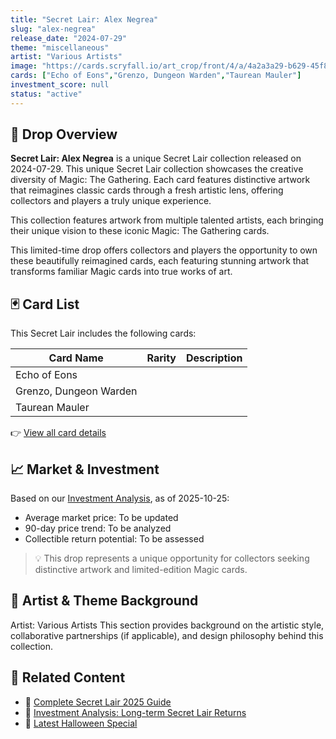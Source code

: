 ```yaml
---
title: "Secret Lair: Alex Negrea"
slug: "alex-negrea"
release_date: "2024-07-29"
theme: "miscellaneous"
artist: "Various Artists"
image: "https://cards.scryfall.io/art_crop/front/4/a/4a2a3a29-b629-45f8-bd20-68a8d5018504.jpg?1739790432"
cards: ["Echo of Eons","Grenzo, Dungeon Warden","Taurean Mauler"]
investment_score: null
status: "active"
---
```


## 💠 Drop Overview
**Secret Lair: Alex Negrea** is a unique Secret Lair collection released on 2024-07-29. This unique Secret Lair collection showcases the creative diversity of Magic: The Gathering. Each card features distinctive artwork that reimagines classic cards through a fresh artistic lens, offering collectors and players a truly unique experience.

This collection features artwork from multiple talented artists, each bringing their unique vision to these iconic Magic: The Gathering cards.

This limited-time drop offers collectors and players the opportunity to own these beautifully reimagined cards, each featuring stunning artwork that transforms familiar Magic cards into true works of art.

## 🃏 Card List
This Secret Lair includes the following cards:

| Card Name | Rarity | Description |
|-----------|---------|-------------|
| Echo of Eons |  |  |
| Grenzo, Dungeon Warden |  |  |
| Taurean Mauler |  |  |

👉 [View all card details](/cards?drop=alex-negrea)

## 📈 Market & Investment
Based on our [Investment Analysis](/investment/alex-negrea), as of 2025-10-25:
- Average market price: To be updated
- 90-day price trend: To be analyzed
- Collectible return potential: To be assessed

> 💡 This drop represents a unique opportunity for collectors seeking distinctive artwork and limited-edition Magic cards.

## 🎨 Artist & Theme Background
Artist: Various Artists
This section provides background on the artistic style, collaborative partnerships (if applicable), and design philosophy behind this collection.

## 🔗 Related Content
- 📰 [Complete Secret Lair 2025 Guide](/news/secret-lair-2025-complete-guide)
- 💼 [Investment Analysis: Long-term Secret Lair Returns](/investment)
- 🎃 [Latest Halloween Special](/drops/secret-scare-superdrop-2025)
